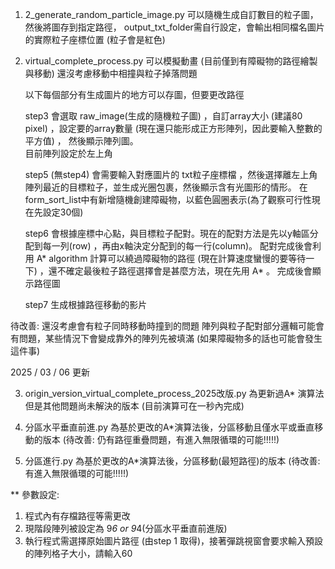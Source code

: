 1. 2_generate_random_particle_image.py 可以隨機生成自訂數目的粒子圖，然後將圖存到指定路徑，       output_txt_folder需自行設定，會輸出相同檔名圖片的實際粒子座標位置 (粒子會是紅色)


2. virtual_complete_process.py 可以模擬動畫 (目前僅到有障礙物的路徑繪製與移動) 還沒考慮移動中相撞與粒子掉落問題
    
    以下每個部分有生成圖片的地方可以存圖，但要更改路徑

    step3 會選取 raw_image(生成的隨機粒子圖) ，自訂array大小 (建議80 pixel) ，設定要的array數量 (現在還只能形成正方形陣列，因此要輸入整數的平方值) ， 然後顯示陣列圖。  
    目前陣列設定於左上角 

    step5 (無step4)  會需要輸入對應圖片的 txt粒子座標檔 ，然後選擇離左上角陣列最近的目標粒子，並生成光圈包裹，然後顯示含有光圖形的情形。
    在form_sort_list中有新增隨機創建障礙物，以藍色圓圈表示(為了觀察可行性現在先設定30個)

    step6 會根據座標中心點，與目標粒子配對。現在的配對方法是先以y軸區分配到每一列(row) ，再由x軸決定分配到的每一行(column)。 配對完成後會利用 A* algorithm 計算可以繞過障礙物的路徑 
        (現在計算速度蠻慢的要等待一下) ，還不確定最後粒子路徑選擇會是甚麼方法，現在先用 A* 。
    完成後會顯示路徑圖

    step7 生成根據路徑移動的影片



待改善: 
還沒考慮會有粒子同時移動時撞到的問題
陣列與粒子配對部分邏輯可能會有問題，某些情況下會變成靠外的陣列先被填滿 (如果障礙物多的話也可能會發生這件事)



2025 / 03 / 06 更新

3. origin_version_virtual_complete_process_2025改版.py  為更新過A* 演算法但是其他問題尚未解決的版本 (目前演算可在一秒內完成)

4. 分區水平垂直前進.py 為基於更改的A*演算法後，分區移動且僅水平或垂直移動的版本 (待改善: 仍有路徑重疊問題，有進入無限循環的可能!!!!!)

4. 分區進行.py 為基於更改的A*演算法後，分區移動(最短路徑)的版本 (待改善: 有進入無限循環的可能!!!!!)

** 參數設定: 

1. 程式內有存檔路徑等需更改
2. 現階段陣列被設定為 9*6 or 9*4(分區水平垂直前進版)
3. 執行程式需選擇原始圖片路徑 (由step 1 取得)，接著彈跳視窗會要求輸入預設的陣列格子大小，請輸入60
